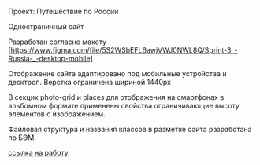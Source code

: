 Проект: Путешествие по России

Одностраничный сайт

Разработан согласно макету [https://www.figma.com/file/5S2WSbEFL6awjVWJ0NWL8Q/Sprint-3_-Russia-_-desktop-mobile]

Отображение сайта адаптировано под мобильные устройства и десктроп.
Верстка ограничена шириной 1440px

В секцих photo-grid и places для отображения на смартфонах в альбомном формате применены свойства ограничивающие высоту элементов с изображением.

Файловая структура и названия классов в разметке сайта разработана по БЭМ.

[ссылка на работу](https://nikolaysmolov.github.io/russian-travel/index.html)